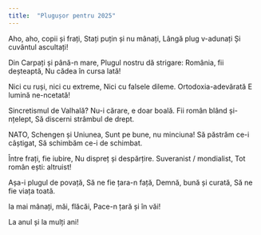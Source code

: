```yaml
---
title:  "Plugușor pentru 2025"
---
```


Aho, aho, copii și frați,
Stați puțin și nu mânați,
Lângă plug v-adunați
Și cuvântul ascultați!

Din Carpați și până-n mare,
Plugul nostru dă strigare:
România, fii deșteaptă,
Nu cădea în cursa lată!

Nici cu ruși, nici cu extreme,
Nici cu falsele dileme.
Ortodoxia-adevărată
E lumină ne-ncetată!

Sincretismul de Valhală?
Nu-i cărare, e doar boală.
Fii român blând și-nțelept,
Să discerni strâmbul de drept. 

NATO, Schengen și Uniunea,
Sunt pe bune, nu minciuna!
Să păstrăm ce-i câștigat,
Să schimbăm ce-i de schimbat. 

Între frați, fie iubire,
Nu dispreț și despărțire.
Suveranist / mondialist,
Tot român ești: altruist!

Așa-i plugul de povață,
Să ne fie țara-n față,
Demnă, bună și curată,
Să ne fie viața toată.

Ia mai mânați, măi, flăcăi,
Pace-n țară și în văi!

La anul și la mulți ani!

